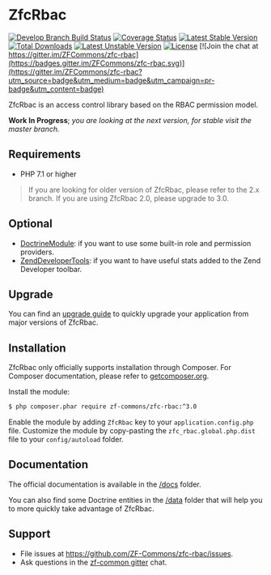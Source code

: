 # ZfcRbac

[![Develop Branch Build Status](https://travis-ci.org/ZF-Commons/zfc-rbac.svg?branch=develop)](http://travis-ci.org/ZF-Commons/zfc-rbac)
[![Coverage Status](https://coveralls.io/repos/github/ZF-Commons/zfc-rbac/badge.svg?branch=develop)](https://coveralls.io/github/ZF-Commons/zfc-rbac?branch=develop)
[![Latest Stable Version](https://poser.pugx.org/zf-commons/zfc-rbac/v/stable)](https://packagist.org/packages/zf-commons/zfc-rbac)
[![Total Downloads](https://poser.pugx.org/zf-commons/zfc-rbac/downloads)](https://packagist.org/packages/zf-commons/zfc-rbac)
[![Latest Unstable Version](https://poser.pugx.org/zf-commons/zfc-rbac/v/unstable)](https://packagist.org/packages/zf-commons/zfc-rbac)
[![License](https://poser.pugx.org/zf-commons/zfc-rbac/license)](https://packagist.org/packages/zf-commons/zfc-rbac)
[![Join the chat at https://gitter.im/ZFCommons/zfc-rbac](https://badges.gitter.im/ZFCommons/zfc-rbac.svg)](https://gitter.im/ZFCommons/zfc-rbac?utm_source=badge&utm_medium=badge&utm_campaign=pr-badge&utm_content=badge)

ZfcRbac is an access control library based on the RBAC permission model.

**Work In Progress**; *you are looking at the next version, for stable visit the master branch.*

## Requirements

- PHP 7.1 or higher

> If you are looking for older version of ZfcRbac, please refer to the 2.x branch.
> If you are using ZfcRbac 2.0, please upgrade to 3.0.

## Optional

- [DoctrineModule](https://github.com/doctrine/DoctrineModule): if you want to use some built-in role and permission providers.
- [ZendDeveloperTools](https://github.com/zendframework/ZendDeveloperTools): if you want to have useful stats added to
the Zend Developer toolbar.

## Upgrade

You can find an [upgrade guide](UPGRADE.md) to quickly upgrade your application from major versions of ZfcRbac.

## Installation

ZfcRbac only officially supports installation through Composer. For Composer documentation, please refer to
[getcomposer.org](http://getcomposer.org/).

Install the module:

```sh
$ php composer.phar require zf-commons/zfc-rbac:^3.0
```

Enable the module by adding `ZfcRbac` key to your `application.config.php` file. Customize the module by copy-pasting
the `zfc_rbac.global.php.dist` file to your `config/autoload` folder.

## Documentation

The official documentation is available in the [/docs](docs/) folder.

You can also find some Doctrine entities in the [/data](data/) folder that will help you to more quickly take advantage
of ZfcRbac.

## Support

- File issues at https://github.com/ZF-Commons/zfc-rbac/issues.
- Ask questions in the [zf-common gitter](https://gitter.im/ZFCommons/zfc-rbac) chat.
